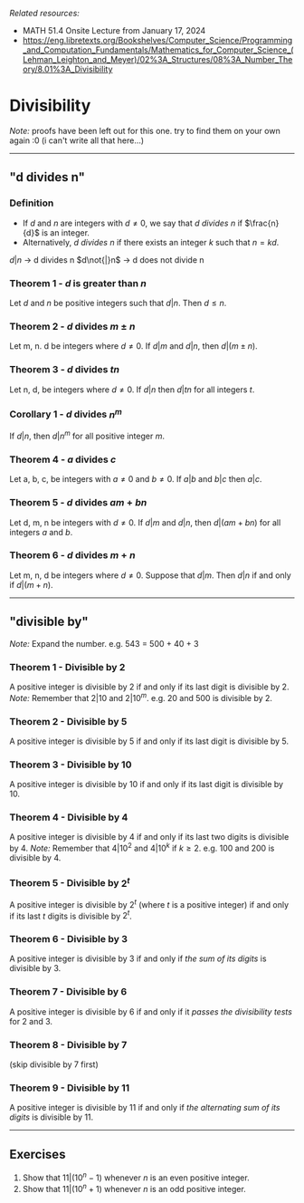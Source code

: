 *Related resources:*
- MATH 51.4 Onsite Lecture from January 17, 2024
- https://eng.libretexts.org/Bookshelves/Computer_Science/Programming_and_Computation_Fundamentals/Mathematics_for_Computer_Science_(Lehman_Leighton_and_Meyer)/02%3A_Structures/08%3A_Number_Theory/8.01%3A_Divisibility

# Divisibility
*Note:* proofs have been left out for this one. try to find them on your own again :0
(i can't write all that here...)

---

## "d divides n"
### Definition
- If $d$ and $n$ are integers with $d\neq0$, we say that *$d$ divides $n$* if $\frac{n}{d}$ is an integer.
- Alternatively, *$d$ divides $n$* if there exists an integer $k$ such that $n=kd$.

$d|n$ -> d divides n
$d\not{|}n$ -> d does not divide n

### Theorem 1 - $d$ is greater than $n$
Let $d$ and $n$ be positive integers such that $d|n$. Then $d\leq n$.

### Theorem 2 - $d$ divides $m \pm n$
Let m, n. d be integers where $d\neq0$. If $d|m$ and $d|n$, then $d|(m\pm n)$.

### Theorem 3 - $d$ divides $tn$
Let n, d, be integers where $d\neq 0$. If $d|n$ then $d|tn$ for all integers $t$.

### Corollary 1 - $d$ divides $n^m$
If $d|n$, then $d|n^m$ for all positive integer $m$.

### Theorem 4 - $a$ divides $c$
Let a, b, c, be integers with $a\neq0$ and $b\neq0$. If $a|b$ and $b|c$ then $a|c$.

### Theorem 5 - $d$ divides $am + bn$
Let d, m, n be integers with $d\neq0$. If $d|m$ and $d|n$, then $d|(am+bn)$ for all integers $a$ and $b$.

### Theorem 6 -  $d$ divides $m + n$
Let m, n, d be integers where $d\neq0$. Suppose that $d|m$. Then $d|n$ if and only if $d|(m+n)$.

---

## "divisible by"
*Note:* Expand the number. e.g. 543 = 500 + 40 + 3

### Theorem 1 - Divisible by 2
A positive integer is divisible by 2 if and only if its last digit is divisible by 2.
*Note:* Remember that $2|10$ and $2|10^m$. e.g. 20 and 500 is divisible by 2.

### Theorem 2 - Divisible by 5
A positive integer is divisible by 5 if and only if its last digit is divisible by 5.

### Theorem 3 -  Divisible by 10
A positive integer is divisible by 10 if and only if its last digit is divisible by 10.

### Theorem 4 - Divisible by 4
A positive integer is divisible by 4 if and only if its last two digits is divisible by 4.
*Note:* Remember that $4|10^2$ and $4|10^k$ if $k\geq2$. e.g. 100 and 200 is divisible by 4.

### Theorem 5 - Divisible by $2^t$
A positive integer is divisible by $2^t$ (where $t$ is a positive integer) if and only if its last $t$ digits is divisible by $2^t$.

### Theorem 6 - Divisible by 3
A positive integer is divisible by 3 if and only if *the sum of its digits* is divisible by 3.

### Theorem 7 - Divisible by 6
A positive integer is divisible by 6 if and only if it *passes the divisibility tests* for 2 and 3.

### Theorem 8 -  Divisible by 7
(skip divisible by 7 first)

### Theorem 9 - Divisible by 11
A positive integer is divisible by 11 if and only if *the alternating sum of its digits* is divisible by 11.

---

## Exercises
1. Show that $11|(10^n-1)$ whenever $n$ is an even positive integer.
2. Show that $11|(10^n+1)$ whenever $n$ is an odd positive integer.